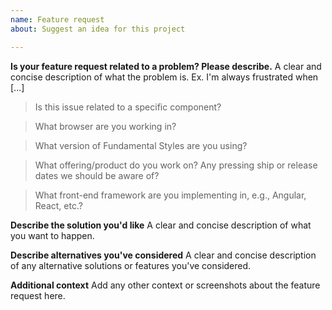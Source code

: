 ```yaml
---
name: Feature request
about: Suggest an idea for this project

---
```


<!-- Feel free to remove sections that aren't relevant.

Before opening:
- [Search for duplicate or closed issues](https://github.com/SAP/fundamental-styles/issues?utf8=✓&q=is%3Aissue)
- Read the [contributing guidelines](https://github.com/SAP/fundamental-styles/wiki/Contribution-Guidelines)

Feature requests must include:
- As much detail as possible for what we should add and why it's important
- Relevant links to prior art, screenshots, or live demos whenever possible

-->

**Is your feature request related to a problem? Please describe.**
A clear and concise description of what the problem is. Ex. I'm always frustrated when [...]

> Is this issue related to a specific component?

> What browser are you working in?

> What version of Fundamental Styles are you using?

> What offering/product do you work on? Any pressing ship or release dates we should be aware of?

> What front-end framework are you implementing in, e.g., Angular, React, etc.?


**Describe the solution you'd like**
A clear and concise description of what you want to happen.


**Describe alternatives you've considered**
A clear and concise description of any alternative solutions or features you've considered.


**Additional context**
Add any other context or screenshots about the feature request here.
